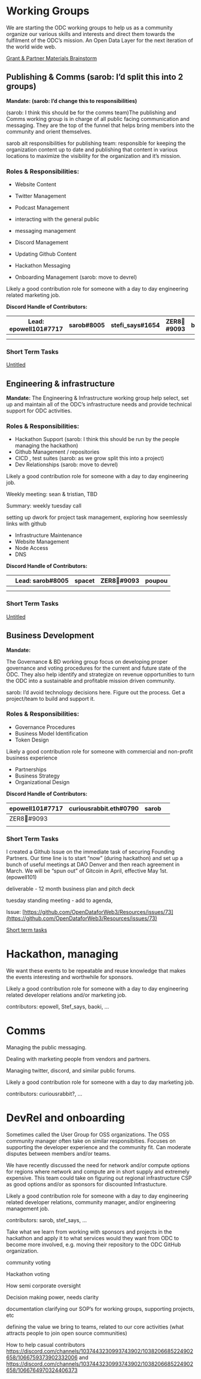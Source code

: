 # Working Groups

We are starting the ODC working groups to help us as a community organize our various skills and interests and direct them towards the fulfilment of the ODC’s mission. An Open Data Layer for the next iteration of the world wide web. 

[Grant & Partner Materials Brainstorm](https://www.notion.so/Grant-Partner-Materials-Brainstorm-a1294033dd1b449e88a9eff65c6d82da)

## Publishing & Comms (sarob: I’d split this into 2 groups)

**Mandate: (sarob: I’d change this to responsibilities)**

(sarob: I think this should be for the comms team)The publishing and Comms working group is in charge of all public facing communication and messaging. They are the top of the funnel that helps bring members into the community and orient themselves. 

sarob alt responsibilities for publishing team: responsible for keeping the organization content up to date and publishing that content in various locations to maximize the visibility for the organization and it’s mission. 

### **Roles & Responsibilities:**

- Website Content
- Twitter Management
- Podcast Management
- interacting with the general public
- messaging management

- Discord Management
- Updating Github Content
- Hackathon Messaging
- Onboarding Management (sarob: move to devrel)

Likely a good contribution role for someone with a day to day engineering related marketing job. 

**Discord Handle of Contributors:**

| Lead: epowell101#7717 | sarob#8005 | stefi_says#1654 | ZER8🧠#9093 | baoki |
| --- | --- | --- | --- | --- |
|  |  |  |  |  |
|  |  |  |  |  |

### Short Term Tasks

[Untitled](https://www.notion.so/73f7c25cc69e4aff8cb493c5af7cd9eb)

## Engineering & infrastructure

**Mandate:** The Engineering & Infrastructure working group help select, set up and maintain all of the ODC’s infrastructure needs and provide technical support for ODC activities. 

### Roles & Responsibilities:

- Hackathon Support (sarob: I think this should be run by the people managing the hackathon)
- Github Management / repositories
- CICD , test suites (sarob: as we grow split this into a project)
- Dev Relationships (sarob: move to devrel)

Likely a good contribution role for someone with a day to day engineering job. 

Weekly meeting: sean & tristian, TBD

Summary: weekly tuesday call

setting up dwork for project task management, exploring how seemlessly links with github

- Infrastructure Maintenance
- Website Management
- Node Access
- DNS

**Discord Handle of Contributors:**

|  | Lead: sarob#8005 | spacet | ZER8🧠#9093 | poupou |
| --- | --- | --- | --- | --- |
|  |  |  |  |  |
|  |  |  |  |  |

### Short Term Tasks

[Untitled](https://www.notion.so/14de899427d04c35ba8f1907da7333da)

## Business Development

**Mandate:** 

The Governance & BD working group focus on developing proper governance and voting procedures for the current and future state of the ODC. They also help identify and strategize on revenue opportunities to turn the ODC into a sustainable and profitable mission driven community.

sarob: I’d avoid technology decisions here. Figure out the process. Get a project/team to build and support it.

### **Roles & Responsibilities:**

- Governance Procedures
- Business Model Identification
- Token Design

Likely a good contribution role for someone with commercial and non-profit business experience

- Partnerships
- Business Strategy
- Organizational Design

**Discord Handle of Contributors:**

| epowell101#7717 | curiousrabbit.eth#0790 | sarob |  |
| --- | --- | --- | --- |
| ZER8🧠#9093 |  |  |  |
|  |  |  |  |

### Short Term Tasks

I created a Github Issue on the immediate task of securing Founding Partners.  Our time line is to start “now” (during hackathon) and set up a bunch of useful meetings at DAO Denver and then reach agreement in March.  We will be “spun out” of Gitcoin in April, effective May 1st. (epowell101) 

deliverable - 12 month business plan and pitch deck

tuesday standing meeting - add to agenda, 

Issue:  [https://github.com/OpenDataforWeb3/Resources/issues/73](https://github.com/OpenDataforWeb3/Resources/issues/73)

[Short term tasks](https://www.notion.so/59ee01d231d140cb8f79c4d8e57d9bc6)

# Hackathon, managing

We want these events to be repeatable and reuse knowledge that makes the events interesting and worthwhile for sponsors. 

Likely a good contribution role for someone with a day to day engineering related developer relations and/or marketing job. 

contributors: epowell, Stef_says, baoki, …

# Comms

Managing the public messaging. 

Dealing with marketing people from vendors and partners. 

Managing twitter, discord, and similar public forums. 

Likely a good contribution role for someone with a day to day marketing job. 

contributors: curiousrabbit?, …

# DevRel and onboarding

Sometimes called the User Group for OSS organizations. The OSS community manager often take on similar responsibities. Focuses on supporting the developer experience and the community fit. Can moderate disputes between members and/or teams. 

We have recently discussed the need for network and/or compute options for regions where network and compute are in short supply and extremely expensive. This team could take on figuring out regional infrastructure CSP as good options and/or as sponsors for discounted Infrastucture. 

Likely a good contribution role for someone with a day to day engineering related developer relations, community manager, and/or engineering management job. 

contributors: sarob, stef_says, ...

Take what we learn from working with sponsors and projects in the hackathon and apply it to what services would they want from ODC to become more involved, e.g. moving their repository to the ODC GitHub organization. 

community voting

Hackathon voting

How semi corporate oversight

Decision making power, needs clarity

documentation clarifying our SOP’s for working groups, supporting projects, etc

defining the value we bring to teams, related to our core activities (what attracts people to join open source communities)

How to help casual contributors https://discord.com/channels/1037443230993743902/1038206685224902658/1066759373902332006 and https://discord.com/channels/1037443230993743902/1038206685224902658/1066764970324406373
